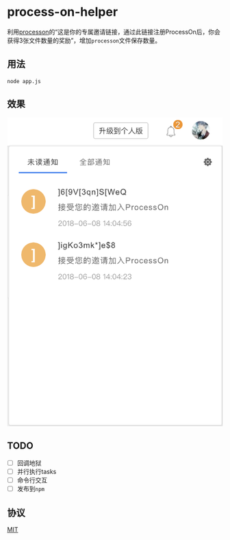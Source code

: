# process-on-helper
利用[processon](https://www.processon.com/)的“这是你的专属邀请链接，通过此链接注册ProcessOn后，你会获得3张文件数量的奖励”，增加`processon`文件保存数量。

## 用法
```
node app.js
```

## 效果

![](./images/1.png)

## TODO
- [ ] 回调地狱
- [ ] 并行执行tasks
- [ ] 命令行交互
- [ ] 发布到`npm`

## 协议
[MIT](./LICENSE)